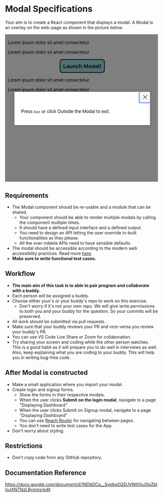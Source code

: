 # Modal Specifications

Your aim is to create a React component that displays a modal. A Modal is an overlay on the web-page as shown in the picture below.

![sample.png](sample.png)

## Requirements

- The Modal component should be re-usable and a module that can be shared.
  - Your component should be able to render multiple modals by calling the component multiple times.
  - It should have a defined input interface and a defined output.
  - You need to design an API letting the user override in-built functionalities as they please.
  - All the over-ridable APIs need to have sensible defaults.
- The modal should be accessible according to the modern web accessibility practices. Read more [here](https://www.w3.org/TR/wai-aria-practices-1.1/#dialog_modal).
- **Make sure to write functional test cases.**

## Workflow

- **The main aim of this task is to able to pair program and collaborate with a buddy.**
- Each person will be assigned a buddy.
- Choose either your's or your buddy's repo to work on this exercise.
  - Don't worry if it's not your own repo. We will give write permissions to both you and your buddy for the question. So your commits will be preserved.
- All work should be submitted via pull requests.
- Make sure that your buddy reviews your PR and vice-versa you review your buddy's PR. 
- You can use VS Code Live Share or Zoom for collaboration.
 - Try sharing your screen and coding while the other person watches. This is a good habit as it will prepare you to do well in interviews as well. Also, keep explaining what you are coding to your buddy. This will help you in writing bug-free code. 

## After Modal is constructed

- Make a small application where you import your modal.
- Create login and signup forms.
  - Show the forms in their respective modals.
  - When the user clicks **Submit on the login modal**, navigate to a page "Displaying Dashboard"
  - When the user clicks Submit on Signup modal, navigate to a page "Displaying Dashboard"
  - You can use [Reach Router](https://reach.tech/router) for navigating between pages.
  - You don't need to write test cases for the App.
- Don't worry about styling.

## Restrictions

- Don't copy code from any GitHub repository.

## Documentation Reference

https://docs.google.com/document/d/1NDbDCa__Syebq2QSUVNth1oJ0pZbIlqJXNTNzLByzms/edit
